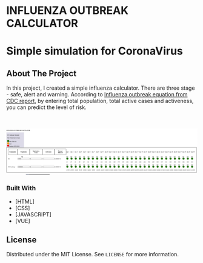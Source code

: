 # INFLUENZA OUTBREAK CALCULATOR

# Simple simulation for CoronaVirus

<!-- ABOUT THE PROJECT -->

## About The Project

<p> In this project, I created a simple influenza calculator. There are three stage - safe, alert and warning. According to <a href="https://www.cdc.gov/quarantine/cruise/reporting-deaths-illness/how-calculate-influenza-influenza-like-illness-case-outbreak-threshold-cumulative-reports.html"><span>Influenza outbreak equation from CDC report</span></a>, by entering total population, total active cases and activeness, you can predict the level of risk.</p>
<br>
<br>
<img src="/calculator.gif">

### Built With

- [HTML]
- [CSS]
- [JAVASCRIPT]
- [VUE]

<!-- LICENSE -->

## License

Distributed under the MIT License. See `LICENSE` for more information.
